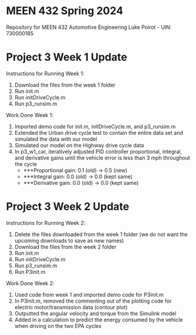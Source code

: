 # MEEN 432 Spring 2024
Repository for MEEN 432 Automotive Engineering
Luke Poirot - UIN: 730000185

# Project 3 Week 1 Update
Instructions for Running Week 1:
1. Download the files from the week 1 folder
2. Run init.m
3. Run initDriveCycle.m
4. Run p3_runsim.m

Work Done Week 1:
1. Imported demo code for init.m, initDriveCycle.m, and p3_runsim.m
2. Extended the Urban drive cycle test to contain the entire data set and simulated the data with our model
3. Simulated our model on the Highway drive cycle data
4. In p3_w1_car, iteratively adjusted PID controller proportional, integral, and derivative gains until the vehicle error is less than 3 mph throughout the cycle
	- ***Proportional gain: 0.1 (old) -> 0.5 (new)
	- ***Integral gain:     0.0 (old) -> 0.0 (kept same)
	- ***Derivative gain:   0.0 (old) -> 0.0 (kept same)

# Project 3 Week 2 Update
Instructions for Running Week 2:
1. Delete the files downloaded from the week 1 folder (we do not want the upcoming downloads to save as new names)
2. Download the files from the week 2 folder
3. Run init.m
4. Run initDriveCycle.m
5. Run p3_runsim.m
6. Run P3init.m

Work Done Week 2:
1. Used code from week 1 and imported demo code for P3init.m
2. In P3init.m, removed the commenting out of the plotting code for electric motor/transmission data (contour plot)
3. Outputted the angular velocity and torque from the Simulink model
4. Added in a calculation to predict the energy consumed by the vehicle when driving on the two EPA cycles

